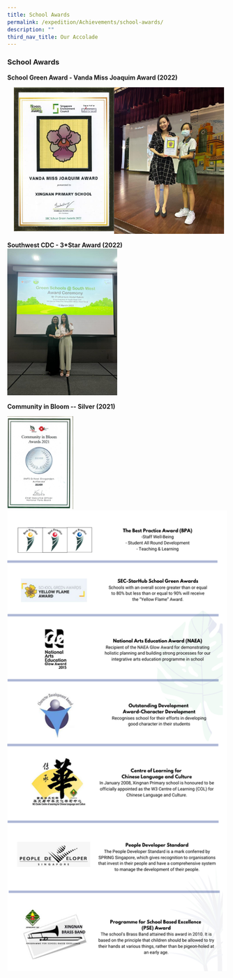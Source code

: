 ```yaml
---
title: School Awards
permalink: /expedition/Achievements/school-awards/
description: ""
third_nav_title: Our Accolade
---
```

### School Awards

**School Green Award - Vanda Miss Joaquim Award (2022)**

<img src="/images/Expedition/school%20green%20award%202022.JPG" style="width:230px;height:330px;margin-left:15px;" align="left"> 
 
<img src="/images/Expedition/school%20green%20award%20--%20vanda%20miss%20joaquim%20(2022).jpeg" style="width:50%">

**Southwest CDC - 3*Star Award (2022)**
<img src="/images/Expedition/southwest%20cdc%203%20star%20award.jpeg" style="width:50%">

**Community in Bloom -- Silver (2021)**

<img src="/images/Expedition/community%20bloom%20award%202021.jpg" style="width:30%">


<img src="/images/Expedition/award2.png" style="width:100%">